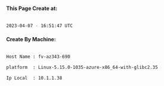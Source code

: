 
   
#### This Page Create at:

```bash

2023-04-07 - 16:51:47 UTC

```

#### Create By Machine:

```bash

Host Name : fv-az343-690

platform  : Linux-5.15.0-1035-azure-x86_64-with-glibc2.35

Ip Local  : 10.1.1.38

```


